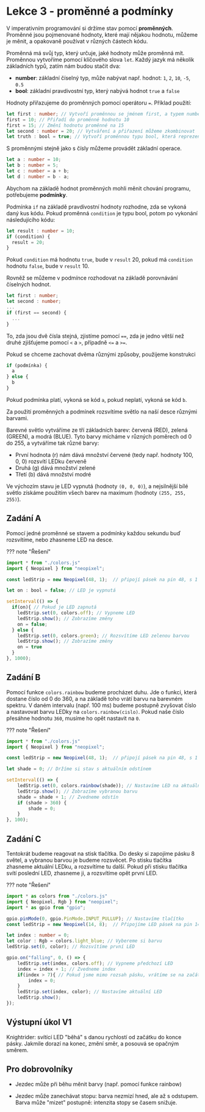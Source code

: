 # Lekce 3 - proměnné a podmínky

V imperativním programování si držíme stav pomocí **proměnných**. Proměnné jsou pojmenované hodnoty,
které mají nějakou hodnotu, můžeme je měnit, a opakovaně používat v různých částech kódu.

Proměnná má svůj typ, který určuje, jaké hodnoty může proměnná mít. Proměnnou vytvoříme pomocí
klíčového slova `let`.
Každý jazyk má několik základních typů, zatím nám budou stačit dva:

- **number**: základní číselný typ, může nabývat např. hodnot: `1`, `2`, `10`, `-5`, `0.5`
- **bool**: základní pravdivostní typ, který nabývá hodnot `true` a `false`

Hodnoty přiřazujeme do proměnných pomocí operátoru `=`. Příklad použití:

```ts
let first : number; // Vytvoří proměnnou se jménem first, a typem number
first = 10; // Přiřadí do proměnné hodnotu 10
first = 15; // Změní hodnotu proměnné na 15
let second : number = 20; // Vytváření a přiřazení můžeme zkombinovat
let truth : bool = true; // Vytvoří proměnnou typu bool, která reprezentuje pravdu
```

S proměnnými stejně jako s čísly můžeme provádět základní operace.

```ts
let a : number = 10;
let b : number = 5;
let c : number = a + b;
let d : number = b - a;
```

Abychom na základě hodnot proměnných mohli měnit chování programu, potřebujeme **podmínky**.

Podmínka `if` na základě pravdivostní hodnoty rozhodne, zda se vykoná daný kus kódu. Pokud proměnná
`condition` je typu bool, potom po vykonání následujícího kódu:
```ts
let result : number = 10;
if (condition) {
  result = 20;
}
```

Pokud `condition` má hodnotu `true`, bude v `result` 20, pokud má `condition` hodnotu `false`, bude v `result` 10.

Rovněž se můžeme v podmínce rozhodovat na základě porovnávání číselných hodnot.

```ts
let first : number;
let second : number;
...
if (first == second) {
  ...
}
```

To, zda jsou dvě čísla stejná, zjistíme pomocí `==`, zda je jedno větší než druhé zjišťujeme pomocí `<` a `>`, případně `<=` a `>=`.

Pokud se chceme zachovat dvěma různými způsoby, použijeme konstrukci

```ts
if (podmínka) {
  a 
} else { 
  b 
}
```

Pokud podmínka platí, vykoná se kód `a`, pokud neplatí, vykoná se kód `b`.

Za použití proměnných a podmínek rozsvítíme světlo na naší desce různými barvami.

Barevné světlo vytváříme ze tří základních barev: červená (RED), zelená (GREEN), a modrá (BLUE).
Tyto barvy mícháme v různých poměrech od 0 do 255, a vytváříme tak různé barvy:

- První hodnota (r) nám dává množství červené (tedy např. hodnoty 100, 0, 0) rozsvítí LEDku červeně
- Druhá (g) dává množství zelené
- Třetí (b) dává množství modré

Ve výchozím stavu je LED vypnutá (hodnoty `(0, 0, 0)`), a nejsilnější bílé světlo získáme použitím všech
barev na maximum (hodnoty `(255, 255, 255)`).

## Zadání A

Pomocí jedné proměnné se stavem a podmínky každou sekundu buď rozsvítíme, nebo zhasneme LED na desce.

??? note "Řešení"
  ```ts
  import * from "./colors.js"
  import { Neopixel } from "neopixel";

  const ledStrip = new Neopixel(48, 1);  // připojí pásek na pin 48, s 1 ledkou

  let on : bool = false; // LED je vypnutá

  setInterval(() => {
    if(on){ // Pokud je LED zapnutá
      ledStrip.set(0, colors.off); // Vypneme LED
      ledStrip.show(); // Zobrazíme změny
      on = false;
    } else {
      ledStrip.set(0, colors.green); // Rozsvítíme LED zelenou barvou
      ledStrip.show(); // Zobrazíme změny
      on = true
    }
  }, 1000);
  ```

## Zadání B

Pomocí funkce `colors.rainbow` budeme procházet duhu. Jde o funkci, která dostane číslo od 0 do 360,
a na základě toho vrátí barvu na barevném spektru. V daném intervalu (např. 100 ms) budeme postupně zvyšovat číslo a nastavovat barvu LEDky na `colors.rainbow(cislo)`. Pokud naše číslo přesáhne hodnotu `360`, musíme ho
opět nastavit na `0`.

??? note "Řešení"
  ```ts
  import * from "./colors.js"
  import { Neopixel } from "neopixel";

  const ledStrip = new Neopixel(48, 1);  // připojí pásek na pin 48, s 1 ledkou

  let shade = 0; // Držíme si stav s aktuálním odstínem

  setInterval(() => {
      ledStrip.set(0, colors.rainbow(shade)); // Nastavíme LED na aktuální odstín
      ledStrip.show(); // Zobrazíme vybranou barvu
      shade = shade + 1; // Zvedneme odstín
      if (shade > 360) {
          shade = 0;
      }
  }, 100);
  ```

## Zadání C

Tentokrát budeme reagovat na stisk tlačítka.
Do desky si zapojíme pásku 8 světel, a vybranou barvou je budeme rozsvěcet.
Po stisku tlačítka zhasneme aktuální LEDku, a rozsvítíme tu další.
Pokud při stisku tlačítka svítí poslední LED, zhasneme ji, a rozsvítíme opět první LED.

??? note "Řešení"
  ```ts
  import * as colors from "./colors.js"
  import { Neopixel, Rgb } from "neopixel";
  import * as gpio from "gpio";

  gpio.pinMode(0, gpio.PinMode.INPUT_PULLUP); // Nastavíme tlačítko
  const ledStrip = new Neopixel(14, 8);  // Připojíme LED pásek na pin 14

  let index : number = 0;
  let color : Rgb = colors.light_blue; // Vybereme si barvu
  ledStrip.set(0, color); // Rozsvítíme první LED

  gpio.on("falling", 0, () => {
      ledStrip.set(index, colors.off); // Vypneme předchozí LED
      index = index + 1; // Zvedneme index
      if(index > 7){ // Pokud jsme mimo rozsah pásku, vrátíme se na začátek
          index = 0;
      }
      ledStrip.set(index, color); // Nastavíme aktuální LED
      ledStrip.show();
  });
  ```

## Výstupní úkol V1

Knightrider: svítící LED "běhá" s danou rychlostí od začátku do konce pásky.
Jakmile dorazí na konec, změní směr, a posouvá se opačným směrem.

## Pro dobrovolníky

- Jezdec může při běhu měnit barvy (např. pomocí funkce rainbow)

- Jezdec může zanechávat stopu: barva nezmizí hned, ale až s odstupem. Barva může "mizet" postupně: intenzita stopy se časem snižuje.
